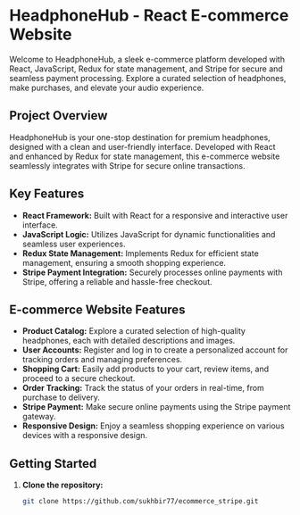 # HeadphoneHub - React E-commerce Website

Welcome to HeadphoneHub, a sleek e-commerce platform developed with React, JavaScript, Redux for state management, and Stripe for secure and seamless payment processing. Explore a curated selection of headphones, make purchases, and elevate your audio experience.

## Project Overview

HeadphoneHub is your one-stop destination for premium headphones, designed with a clean and user-friendly interface. Developed with React and enhanced by Redux for state management, this e-commerce website seamlessly integrates with Stripe for secure online transactions.

## Key Features

- **React Framework:** Built with React for a responsive and interactive user interface.
- **JavaScript Logic:** Utilizes JavaScript for dynamic functionalities and seamless user experiences.
- **Redux State Management:** Implements Redux for efficient state management, ensuring a smooth shopping experience.
- **Stripe Payment Integration:** Securely processes online payments with Stripe, offering a reliable and hassle-free checkout.

## E-commerce Website Features

- **Product Catalog:** Explore a curated selection of high-quality headphones, each with detailed descriptions and images.
- **User Accounts:** Register and log in to create a personalized account for tracking orders and managing preferences.
- **Shopping Cart:** Easily add products to your cart, review items, and proceed to a secure checkout.
- **Order Tracking:** Track the status of your orders in real-time, from purchase to delivery.
- **Stripe Payment:** Make secure online payments using the Stripe payment gateway.
- **Responsive Design:** Enjoy a seamless shopping experience on various devices with a responsive design.

## Getting Started

1. **Clone the repository:**

   ```bash
   git clone https://github.com/sukhbir77/ecommerce_stripe.git
